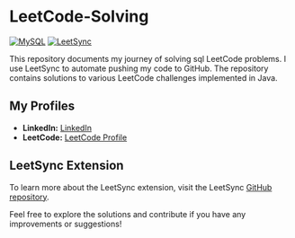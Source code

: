# LeetCode-Solving

[![MySQL](https://img.shields.io/badge/MySQL-4479A1?logo=mysql&logoColor=fff)](#)
[![LeetSync](https://img.shields.io/badge/LeetSync-active-orange.svg?style=flat-square)](https://github.com/LeetSync/leetsync)  

This repository documents my journey of solving sql  LeetCode problems. I use LeetSync to automate pushing my code to GitHub. The repository contains solutions to various LeetCode challenges implemented in Java.

## My Profiles

* **LinkedIn:** [LinkedIn](https://www.linkedin.com/in/abdulrahmanashraf98/)
* **LeetCode:** [LeetCode Profile](https://leetcode.com/u/AbdulrahmanAshraf98/)


## LeetSync Extension

To learn more about the LeetSync extension, visit the LeetSync [GitHub repository](https://github.com/LeetSync/LeetSync).

Feel free to explore the solutions and contribute if you have any improvements or suggestions!
